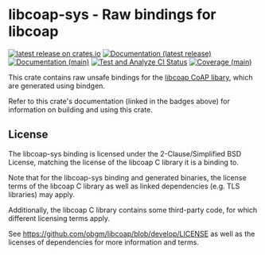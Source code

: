 # libcoap-sys - Raw bindings for libcoap

[![latest release on crates.io](https://img.shields.io/crates/v/libcoap_sys)](https://crates.io/crates/libcoap-sys)
[![Documentation (latest release)](https://img.shields.io/badge/docs-latest_release-blue)](https://docs.rs/libcoap_sys/)
[![Documentation (main)](https://img.shields.io/badge/docs-main-blue)](https://namib-project.github.io/libcoap-rs-docs/docs/main/libcoap_sys/)
[![Test and Analyze CI Status](https://github.com/namib-project/libcoap-rs/actions/workflows/test.yml/badge.svg)](https://github.com/namib-project/libcoap-rs/actions/workflows/test.yml)
[![Coverage (main)](https://namib-project.github.io/libcoap-rs-docs/coverage/main/badges/flat.svg)](https://namib-project.github.io/libcoap-rs-docs/coverage/main/)

This crate contains raw unsafe bindings for the [libcoap CoAP libary](https://github.com/obgm/libcoap), which are
generated using bindgen.

Refer to this crate's documentation (linked in the badges above) for information on building and using
this crate.

## License

The libcoap-sys binding is licensed under the 2-Clause/Simplified BSD License, matching the license of the libcoap C
library it is a binding to.

Note that for the libcoap-sys binding and generated binaries, the license terms of the libcoap C library as well as
linked dependencies (e.g. TLS libraries) may apply.

Additionally, the libcoap C library contains some third-party code, for which different licensing terms apply.

See https://github.com/obgm/libcoap/blob/develop/LICENSE as well as the licenses of dependencies for more
information and terms.
